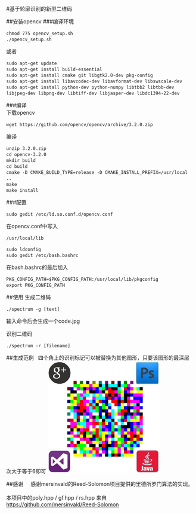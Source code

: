 #基于轮廓识别的新型二维码   
   
##安装opencv
###编译环境
```
chmod 775 opencv_setup.sh
./opencv_setup.sh
```
或者
```
sudo apt-get update
sudo apt-get install build-essential
sudo apt-get install cmake git libgtk2.0-dev pkg-config
sudo apt-get install libavcodec-dev libavformat-dev libswscale-dev
sudo apt-get install python-dev python-numpy libtbb2 libtbb-dev libjpeg-dev libpng-dev libtiff-dev libjasper-dev libdc1394-22-dev
```
###编译   
下载opencv
```
wget https://github.com/opencv/opencv/archive/3.2.0.zip
```
编译
```
unzip 3.2.0.zip
cd opencv-3.2.0
mkdir build
cd build
cmake -D CMAKE_BUILD_TYPE=release -D CMAKE_INSTALL_PREFIX=/usr/local ..
make
make install
```
###配置
```
sudo gedit /etc/ld.so.conf.d/opencv.conf
```
在opencv.conf中写入
```
/usr/local/lib
```
        
```
sudo ldconfig
sudo gedit /etc/bash.bashrc
```
在bash.bashrc的最后加入
```
PKG_CONFIG_PATH=$PKG_CONFIG_PATH:/usr/local/lib/pkgconfig
export PKG_CONFIG_PATH
```
##使用
生成二维码   
```
./spectrum -g [text]
```
输入命令后会生成一个code.jpg

识别二维码
```
./spectrum -r [filename]
```
##生成范例   
四个角上的识别标记可以被替换为其他图形，只要该图形的最深层次大于等于6即可
<img src="https://github.com/Borelset/spectrum/blob/master/code.jpg" width = "300" height = "300" />
    

##感谢    
感谢mersinvald的Reed-Solomon项目提供的里德所罗门算法的实现。        
本项目中的poly.hpp / gf.hpp / rs.hpp 来自       
https://github.com/mersinvald/Reed-Solomon
